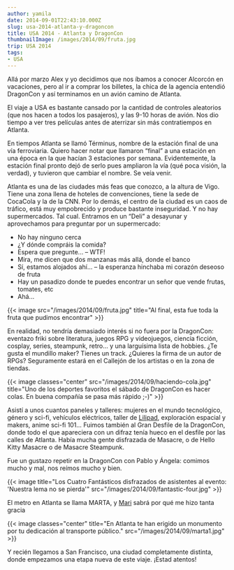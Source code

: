 ```yaml
---
author: yamila
date: 2014-09-01T22:43:10.000Z
slug: usa-2014-atlanta-y-dragoncon
title: USA 2014 - Atlanta y DragonCon
thumbnailImage: /images/2014/09/fruta.jpg
trip: USA 2014
tags:
- USA
---
```



Allá por marzo Alex y yo decidimos que nos íbamos a conocer Alcorcón en vacaciones, pero al ir a comprar los billetes, la chica de la agencia entendió DragonCon y así terminamos en un avión camino de Atlanta.

El viaje a USA es bastante cansado por la cantidad de controles aleatorios (que nos hacen a todos los pasajeros), y las 9-10 horas de avión. Nos dio tiempo a ver tres películas antes de aterrizar sin más contratiempos en Atlanta.

En tiempos Atlanta se llamó Términus, nombre de la estación final de una vía ferroviaria. Quiero hacer notar que llamaron “final” a una estación en una época en la que hacían 3 estaciones por semana. Evidentemente, la estación final pronto dejó de serlo pues ampliaron la vía (qué poca visión, la verdad), y tuvieron que cambiar el nombre. Se veía venir.

Atlanta es una de las ciudades más feas que conozco, a la altura de Vigo. Tiene una zona llena de hoteles de convenciones, tiene la sede de CocaCola y la de la CNN. Por lo demás, el centro de la ciudad es un caos de tráfico, está muy empobrecido y produce bastante inseguridad. Y no hay supermercados. Tal cual. Entramos en un “Deli” a desayunar y aprovechamos para preguntar por un supermercado:

- No hay ninguno cerca
- ¿Y dónde compráis la comida?
- Espera que pregunte... – WTF!
- Mira, me dicen que dos manzanas más allá, donde el banco
- Sí, estamos alojados ahí... – la esperanza hinchaba mi corazón deseoso de fruta
- Hay un pasadizo donde te puedes encontrar un señor que vende frutas, tomates, etc
- Ahá...

{{< image src="/images/2014/09/fruta.jpg" title="Al final, esta fue toda la fruta que pudimos encontrar" >}}

En realidad, no tendría demasiado interés si no fuera por la DragonCon: eventazo friki sobre literatura, juegos RPG y videojuegos, ciencia ficción, cosplay, series, steampunk, retro… y una larguísima lista de hobbies. ¿Te gusta el mundillo maker? Tienes un track. ¿Quieres la firma de un autor de RPGs? Seguramente estará en el Callejón de los artistas o en la zona de tiendas.

{{< image classes="center" src="/images/2014/09/haciendo-cola.jpg" title="Uno de los deportes favoritos el sábado de DragonCon es hacer colas. En buena compañía se pasa más rápido ;-)" >}}

Asistí a unos cuantos paneles y talleres: mujeres en el mundo tecnológico, género y sci-fi, vehículos eléctricos, taller de [Lilipad](http://lilypadarduino.org/), exploración espacial y makers, anime sci-fi 101… Fuimos también al Gran Desfile de la DragonCon, donde todo el que apareciera con un difraz tenía hueco en el desfile por las calles de Atlanta. Había mucha gente disfrazada de Masacre, o de Hello Kitty Masacre o de Masacre Steampunk.

Fue un gustazo repetir en la DragonCon con Pablo y Ángela: comimos mucho y mal, nos reímos mucho y bien.

{{< image title="Los Cuatro Fantásticos disfrazados de asistentes al evento: 'Nuestra lema no se pierda'" src="/images/2014/09/fantastic-four.jpg" >}}

El metro en Atlanta se llama MARTA, y [Mari](https://twitter.com/marta_serrano) sabrá por qué me hizo tanta gracia

{{< image classes="center" title="En Atlanta te han erigido un monumento por tu dedicación al transporte público." src="/images/2014/09/marta1.jpg" >}}

Y recién llegamos a San Francisco, una ciudad completamente distinta, donde empezamos una etapa nueva de este viaje. ¡Estad atentos!
